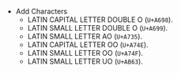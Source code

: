 * Add Characters
  - LATIN CAPITAL LETTER DOUBLE O (`U+A698`).
  - LATIN SMALL LETTER DOUBLE O (`U+A699`).
  - LATIN SMALL LETTER AO (`U+A735`).
  - LATIN CAPITAL LETTER OO (`U+A74E`).
  - LATIN SMALL LETTER OO (`U+A74F`).
  - LATIN SMALL LETTER UO (`U+AB63`).
